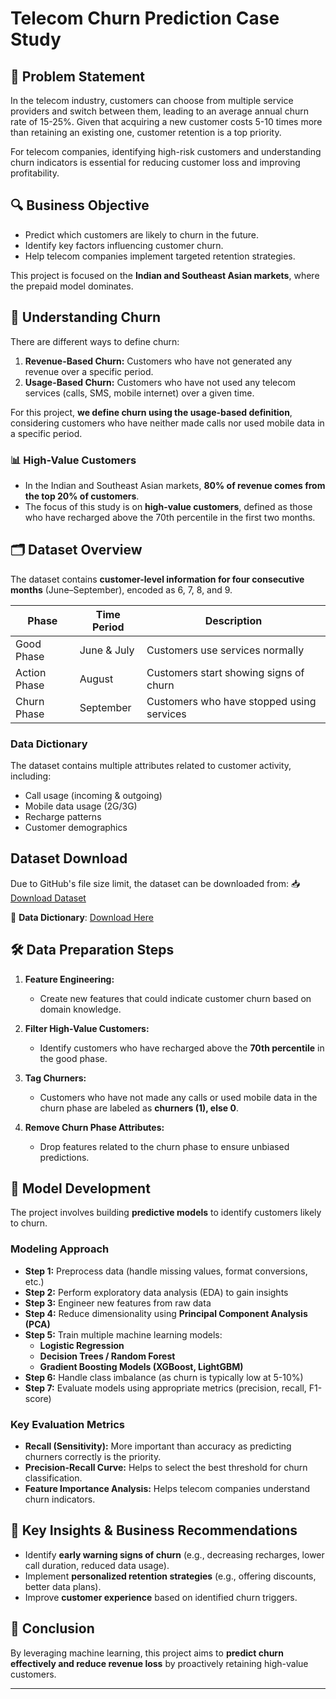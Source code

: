 # Telecom Churn Prediction Case Study

## 📌 Problem Statement

In the telecom industry, customers can choose from multiple service providers and switch between them, leading to an average annual churn rate of 15-25%. Given that acquiring a new customer costs 5-10 times more than retaining an existing one, customer retention is a top priority.

For telecom companies, identifying high-risk customers and understanding churn indicators is essential for reducing customer loss and improving profitability.

## 🔍 Business Objective

- Predict which customers are likely to churn in the future.
- Identify key factors influencing customer churn.
- Help telecom companies implement targeted retention strategies.

This project is focused on the **Indian and Southeast Asian markets**, where the prepaid model dominates.

## 📖 Understanding Churn

There are different ways to define churn:

1. **Revenue-Based Churn:** Customers who have not generated any revenue over a specific period.
2. **Usage-Based Churn:** Customers who have not used any telecom services (calls, SMS, mobile internet) over a given time.

For this project, **we define churn using the usage-based definition**, considering customers who have neither made calls nor used mobile data in a specific period.

### 📊 High-Value Customers

- In the Indian and Southeast Asian markets, **80% of revenue comes from the top 20% of customers**.
- The focus of this study is on **high-value customers**, defined as those who have recharged above the 70th percentile in the first two months.

## 🗂️ Dataset Overview

The dataset contains **customer-level information for four consecutive months** (June–September), encoded as 6, 7, 8, and 9.

| Phase  | Time Period | Description |
|--------|------------|-------------|
| Good Phase | June & July | Customers use services normally |
| Action Phase | August | Customers start showing signs of churn |
| Churn Phase | September | Customers who have stopped using services |

### **Data Dictionary**
The dataset contains multiple attributes related to customer activity, including:

- Call usage (incoming & outgoing)
- Mobile data usage (2G/3G)
- Recharge patterns
- Customer demographics

## Dataset Download
Due to GitHub's file size limit, the dataset can be downloaded from:
📥 [Download Dataset](https://drive.google.com/file/d/1SWnADIda31mVFevFcfkGtcgBHTKKI94J/view?usp=sharing)

📌 **Data Dictionary**: [Download Here](https://view.officeapps.live.com/op/view.aspx?src=https%3A%2F%2Fcdn.upgrad.com%2FUpGrad%2Ftemp%2Fa625d1ee-b8d7-4edb-bdde-b1d82beaf5b4%2FData%2BDictionary-%2BTelecom%2BChurn%2BCase%2BStudy.xlsx&wdOrigin=BROWSELINK)

## 🛠️ Data Preparation Steps

1. **Feature Engineering:**  
   - Create new features that could indicate customer churn based on domain knowledge.
  
2. **Filter High-Value Customers:**  
   - Identify customers who have recharged above the **70th percentile** in the good phase.

3. **Tag Churners:**  
   - Customers who have not made any calls or used mobile data in the churn phase are labeled as **churners (1), else 0**.

4. **Remove Churn Phase Attributes:**  
   - Drop features related to the churn phase to ensure unbiased predictions.

## 🚀 Model Development

The project involves building **predictive models** to identify customers likely to churn.

### **Modeling Approach**
- **Step 1:** Preprocess data (handle missing values, format conversions, etc.)
- **Step 2:** Perform exploratory data analysis (EDA) to gain insights
- **Step 3:** Engineer new features from raw data
- **Step 4:** Reduce dimensionality using **Principal Component Analysis (PCA)**
- **Step 5:** Train multiple machine learning models:
  - **Logistic Regression**
  - **Decision Trees / Random Forest**
  - **Gradient Boosting Models (XGBoost, LightGBM)**
- **Step 6:** Handle class imbalance (as churn is typically low at 5-10%)
- **Step 7:** Evaluate models using appropriate metrics (precision, recall, F1-score)

### **Key Evaluation Metrics**
- **Recall (Sensitivity):** More important than accuracy as predicting churners correctly is the priority.
- **Precision-Recall Curve:** Helps to select the best threshold for churn classification.
- **Feature Importance Analysis:** Helps telecom companies understand churn indicators.

## 📌 Key Insights & Business Recommendations

- Identify **early warning signs of churn** (e.g., decreasing recharges, lower call duration, reduced data usage).
- Implement **personalized retention strategies** (e.g., offering discounts, better data plans).
- Improve **customer experience** based on identified churn triggers.

## 🏁 Conclusion

By leveraging machine learning, this project aims to **predict churn effectively and reduce revenue loss** by proactively retaining high-value customers.

---
